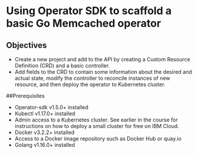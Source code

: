 #  Using Operator SDK to scaffold a basic Go Memcached operator

## Objectives
 - Create a new project and add to the API by creating a Custom Resource Definition (CRD) and a basic controller.
 - Add fields to the CRD to contain some information about the desired and actual state, modify the controller to reconcile instances of new resource, and then deploy the operator to Kubernetes cluster.

##Prerequisites
- Operator-sdk v1.5.0+ installed
- Kubectl v1.17.0+ installed
- Admin access to a Kubernetes cluster. See earlier in the course for instructions on how to deploy a small cluster for free on IBM Cloud.
- Docker v3.2.2+ installed
- Access to a Docker image repository such as Docker Hub or quay.io
- Golang v1.16.0+ installed
